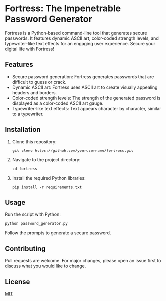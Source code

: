 # Fortress: The Impenetrable Password Generator

Fortress is a Python-based command-line tool that generates secure passwords. It features dynamic ASCII art, color-coded strength levels, and typewriter-like text effects for an engaging user experience. Secure your digital life with Fortress!

## Features

- Secure password generation: Fortress generates passwords that are difficult to guess or crack.
- Dynamic ASCII art: Fortress uses ASCII art to create visually appealing headers and borders.
- Color-coded strength levels: The strength of the generated password is displayed as a color-coded ASCII art gauge.
- Typewriter-like text effects: Text appears character by character, similar to a typewriter.

## Installation

1. Clone this repository:
   ```
   git clone https://github.com/yourusername/fortress.git
   ```
2. Navigate to the project directory:
   ```
   cd fortress
   ```
3. Install the required Python libraries:
   ```
   pip install -r requirements.txt
   ```

## Usage

Run the script with Python:
```
python password_generator.py
```

Follow the prompts to generate a secure password.

## Contributing

Pull requests are welcome. For major changes, please open an issue first to discuss what you would like to change.

## License

[MIT](https://choosealicense.com/licenses/mit/)
```
